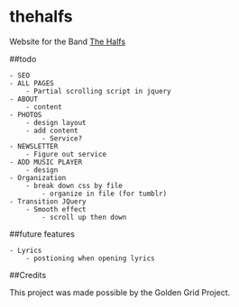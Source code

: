 thehalfs
========

Website for the Band [The Halfs](http://thehalfs.bandcamp.com)

##todo

    - SEO 
    - ALL PAGES
        - Partial scrolling script in jquery
    - ABOUT 
        - content 
    - PHOTOS
        - design layout
        - add content
            - Service? 
    - NEWSLETTER 
        - Figure out service
    - ADD MUSIC PLAYER 
        - design
    - Organization 
        - break down css by file 
            - organize in file (for tumblr)
    - Transition JQuery
        - Smooth effect
            - scroll up then down

##future features

    - Lyrics 
        - postioning when opening lyrics


##Credits

This project was made possible by the Golden Grid Project. 